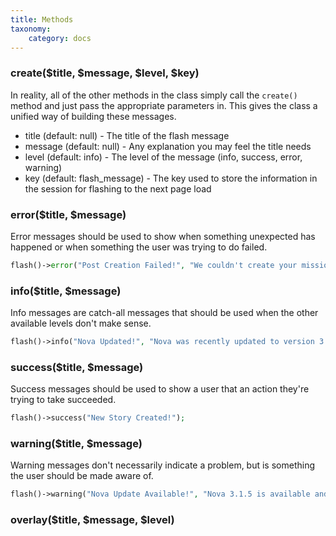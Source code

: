 ```yaml
---
title: Methods
taxonomy:
    category: docs
---
```


### create($title, $message, $level, $key)

In reality, all of the other methods in the class simply call the `create()` method and just pass the appropriate parameters in. This gives the class a unified way of building these messages.

- title (default: null) - The title of the flash message
- message (default: null) - Any explanation you may feel the title needs
- level (default: info) - The level of the message (info, success, error, warning)
- key (default: flash_message) - The key used to store the information in the session for flashing to the next page load

### error($title, $message)

Error messages should be used to show when something unexpected has happened or when something the user was trying to do failed.

```php
flash()->error("Post Creation Failed!", "We couldn't create your mission post because of an error.");
```

### info($title, $message)

Info messages are catch-all messages that should be used when the other available levels don't make sense.

```php
flash()->info("Nova Updated!", "Nova was recently updated to version 3.1. See the new features...");
```

### success($title, $message)

Success messages should be used to show a user that an action they're trying to take succeeded.

```php
flash()->success("New Story Created!");
```

### warning($title, $message)

Warning messages don't necessarily indicate a problem, but is something the user should be made aware of.

```php
flash()->warning("Nova Update Available!", "Nova 3.1.5 is available and addresses issues with...");
```

### overlay($title, $message, $level)

